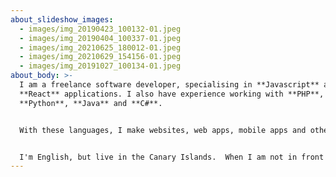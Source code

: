 ```yaml
---
about_slideshow_images:
  - images/img_20190423_100132-01.jpeg
  - images/img_20190404_100337-01.jpeg
  - images/img_20210625_180012-01.jpeg
  - images/img_20210629_154156-01.jpeg
  - images/img_20191027_100134-01.jpeg
about_body: >-
  I am a freelance software developer, specialising in **Javascript** and
  **React** applications. I also have experience working with **PHP**, **Go**,
  **Python**, **Java** and **C#**.


  With these languages, I make websites, web apps, mobile apps and other software solutions.  I also enjoy creating learning content for other developers.


  I'm English, but live in the Canary Islands.  When I am not in front of a computer, you'll often find me helping out at my local dog rescue shelter.
---
```

